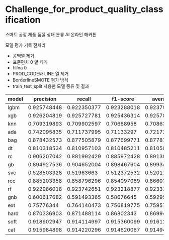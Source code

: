 # Challenge_for_product_quality_classification
스마트 공장 제품 품질 상태 분류 AI 온라인 해커톤

모델 평가 기록
전처리
- 공백열 제거
- 표준편차 0 열 제거
- fillna 0
- PROD_CODE와 LINE 열 제거
- BorderlineSMOTE
평가 방식
- train_test_split
사용한 모델 종류 및 결과  

|model|precision|recall|f1-score|average|rank|
|------|---|---|---|---|---|
|lgbm|0.925748448|0.922350377|0.923288018|0.923795614|2|
|xgb|0.926204819|0.925727781|0.925436314|0.925789638|1|
|knn|0.709319893|0.709902597|0.70668958|0.708637357|14|
|ada|0.742095835|0.711737995|0.71133297|0.721722267|13|
|bag|0.878432573|0.877505879|0.877699771|0.877879408|8|
|dt|0.810318534|0.810957103|0.810485211|0.810586949|11|
|rc|0.906207042|0.881992429|0.885972428|0.891390633|7|
|gb|0.894927536|0.904652004|0.898467604|0.899349048|6|
|svc|0.528503328|0.51963663|0.512372532|0.52017083|16|
|rcc|0.885203358|0.858796296|0.854097069|0.866032241|10|
|rf|0.922986018|0.923742651|0.923218877|0.923315849|3|
|gnb|0.600617682|0.591493365|0.58676645|0.592959166|15|
|ext|0.75776344|0.764140473|0.756819775|0.759574563|12|
|hard|0.870336903|0.871488114|0.86802343|0.869949482|9|
|soft|0.918902947|0.914114997|0.915360099|0.916126014|4|
|cat|0.915984898|0.914220296|0.914620067|0.914941754|5|
